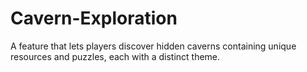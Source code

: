 # Cavern-Exploration
 A feature that lets players discover hidden caverns containing unique resources and puzzles, each with a distinct theme.
